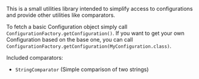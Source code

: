 This is a small utilities library intended to simplify access to configurations and provide other utilities like comparators.

To fetch a basic Configuration object simply call ``ConfigurationFactory.getConfiguration()``. If you want to get your 
own Configuration based on the base one, you can call ``ConfigurationFactory.getConfiguration(MyConfiguration.class)``. 

Included comparators:
* ``StringComparator`` (Simple comparison of two strings)
